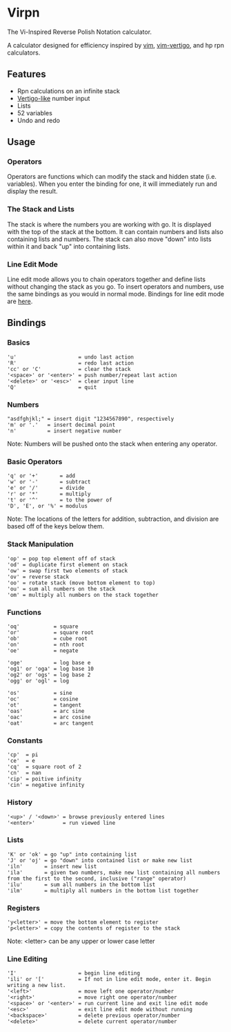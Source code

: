 # Virpn

The Vi-Inspired Reverse Polish Notation calculator.

A calculator designed for efficiency inspired by [vim](https://www.vim.org/), [vim-vertigo](https://github.com/prendradjaja/vim-vertigo), and hp rpn calculators.

## Features

- Rpn calculations on an infinite stack
- [Vertigo-like](https://github.com/prendradjaja/vim-vertigo) number input
- Lists
- 52 variables
- Undo and redo

## Usage

### Operators

Operators are functions which can modify the stack and hidden state (i.e. variables). When you enter the binding for one, it will immediately run and display the result.

### The Stack and Lists

The stack is where the numbers you are working with go. It is displayed with the top of the stack at the bottom. It can contain numbers and lists also containing lists and numbers. The stack can also move "down" into lists within it and back "up" into containing lists.

### Line Edit Mode

Line edit mode allows you to chain operators together and define lists without changing the stack as you go. To insert operators and numbers, use the same bindings as you would in normal mode. Bindings for line edit mode are [here](#line-editing).

## Bindings

### Basics

    'u'                    = undo last action
    'R'                    = redo last action
    'cc' or 'C'            = clear the stack
    '<space>' or '<enter>' = push number/repeat last action
    '<delete>' or '<esc>'  = clear input line
    'Q'                    = quit

### Numbers

    "asdfghjkl;" = insert digit "1234567890", respectively
    'm' or '.'   = insert decimal point
    'n'          = insert negative number

Note: Numbers will be pushed onto the stack when entering any operator.

### Basic Operators

    'q' or '+'       = add
    'w' or '-'       = subtract
    'e' or '/'       = divide
    'r' or '*'       = multiply
    't' or '^'       = to the power of
    'D', 'E', or '%' = modulus

Note: The locations of the letters for addition, subtraction, and division are based off of the keys below them.

### Stack Manipulation

    'op' = pop top element off of stack
    'od' = duplicate first element on stack
    'ow' = swap first two elements of stack
    'ov' = reverse stack
    'oo' = rotate stack (move bottom element to top)
    'ou' = sum all numbers on the stack
    'om' = multiply all numbers on the stack together


### Functions

    'oq'           = square
    'or'           = square root
    'ob'           = cube root
    'on'           = nth root
    'oe'           = negate

    'oge'          = log base e
    'og1' or 'oga' = log base 10
    'og2' or 'ogs' = log base 2
    'ogg' or 'ogl' = log

    'os'           = sine
    'oc'           = cosine
    'ot'           = tangent
    'oas'          = arc sine
    'oac'          = arc cosine
    'oat'          = arc tangent


### Constants

    'cp'  = pi
    'ce'  = e
    'cq'  = square root of 2
    'cn'  = nan
    'cip' = poitive infinity
    'cin' = negative infinity


### History

    '<up>' / '<down>' = browse previously entered lines
    '<enter>'         = run viewed line


### Lists

    'K' or 'ok' = go "up" into containing list
    'J' or 'oj' = go "down" into contained list or make new list
    'iln'       = insert new list
    'ila'       = given two numbers, make new list containing all numbers from the first to the second, inclusive ("range" operator)
    'ilu'       = sum all numbers in the bottom list
    'ilm'       = multiply all numbers in the bottom list together


### Registers

    'y<letter>' = move the bottom element to register
    'p<letter>' = copy the contents of register to the stack

Note: \<letter\> can be any upper or lower case letter


### Line Editing

    'I'                    = begin line editing
    'ili' or '['           = If not in line edit mode, enter it. Begin writing a new list.
    '<left>'               = move left one operator/number
    '<right>'              = move right one operator/number
    '<space>' or '<enter>' = run current line and exit line edit mode
    '<esc>'                = exit line edit mode without running
    '<backspace>'          = delete previous operator/number
    '<delete>'             = delete current operator/number
